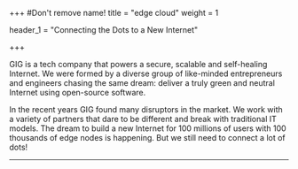 +++
#Don't remove name!
title = "edge cloud"
weight = 1

header_1 = "Connecting the Dots to a New Internet"

+++

GIG is a tech company that powers a secure, scalable and self-healing Internet. We were formed by a diverse group of like-minded entrepreneurs and engineers chasing the same dream: deliver a truly green and neutral Internet using open-source software.

In the recent years GIG found many disruptors in the market. We work with a variety of partners that dare to be different and break with traditional IT models. The dream to build a new Internet for 100 millions of users with 100 thousands of edge nodes is happening. But we still need to connect a lot of dots!

***
